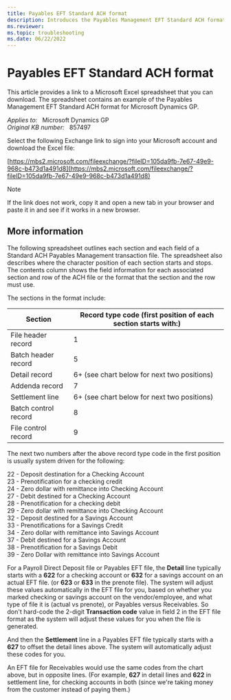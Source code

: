 ```yaml
---
title: Payables EFT Standard ACH format
description: Introduces the Payables Management EFT Standard ACH format in Microsoft Dynamics GP.
ms.reviewer: 
ms.topic: troubleshooting
ms.date: 06/22/2022
---
```

# Payables EFT Standard ACH format

This article provides a link to a Microsoft Excel spreadsheet that you can download. The spreadsheet contains an example of the Payables Management EFT Standard ACH format for Microsoft Dynamics GP.

_Applies to:_ &nbsp; Microsoft Dynamics GP  
_Original KB number:_ &nbsp; 857497

Select the following Exchange link to sign into your Microsoft account and download the Excel file:

[https://mbs2.microsoft.com/fileexchange/?fileID=105da9fb-7e67-49e9-968c-b473d1a491d8](https://mbs2.microsoft.com/fileexchange/?fileID=105da9fb-7e67-49e9-968c-b473d1a491d8)

> [!NOTE]
> If the link does not work, copy it and open a new tab in your browser and paste it in and see if it works in a new browser.

## More information

The following spreadsheet outlines each section and each field of a Standard ACH Payables Management transaction file. The spreadsheet also describes where the character position of each section starts and stops. The contents column shows the field information for each associated section and row of the ACH file or the format that the section and the row must use.

The sections in the format include:

|Section|Record type code (first position of each section starts with:)|
|-|-|
|File header record |1|
|Batch header record |5|
|Detail record|6+ (see chart below for next two positions)|
|Addenda record|7|
|Settlement line|6+ (see chart below for next two positions)|
|Batch control record |8|
|File control record |9|

The next two numbers after the above record type code in the first position is usually system driven for the following:

22 - Deposit destination for a Checking Account  
23 - Prenotification for a checking credit  
24 - Zero dollar with remittance into Checking Account  
27 - Debit destined for a Checking Account  
28 - Prenotification for a checking debit  
29 - Zero dollar with remittance into Checking Account  
32 - Deposit destined for a Savings Account  
33 - Prenotifications for a Savings Credit  
34 - Zero dollar with remittance into Savings Account  
37 - Debit destined for a Savings Account  
38 - Prenotification for a Savings Debit  
39 - Zero Dollar with remittance into Savings Account

For a Payroll Direct Deposit file or Payables EFT file, the **Detail** line typically starts with a **622** for a checking account or **632** for a savings account on an actual EFT file. (or **623** or **633** in the prenote file). The system will adjust these values automatically in the EFT file for you, based on whether you marked checking or savings account on the vendor/employee, and what type of file it is (actual vs prenote), or Payables versus Receivables. So don't hard-code the 2-digit **Transaction code** value in field 2 in the EFT file format as the system will adjust these values for you when the file is generated.

And then the **Settlement** line in a Payables EFT file typically starts with a **627** to offset the detail lines above. The system will automatically adjust these codes for you.

An EFT file for Receivables would use the same codes from the chart above, but in opposite lines. (For example, **627** in detail lines and **622** in settlement line, for checking accounts in both (since we're taking money from the customer instead of paying them.)
